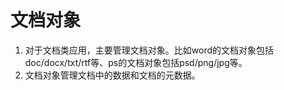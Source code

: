 #  文档对象

1. 对于文档类应用，主要管理文档对象。比如word的文档对象包括doc/docx/txt/rtf等、ps的文档对象包括psd/png/jpg等。
2. 文档对象管理文档中的数据和文档的元数据。
